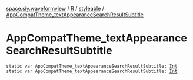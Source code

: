 [space.siy.waveformview](../../index.md) / [R](../index.md) / [styleable](index.md) / [AppCompatTheme_textAppearanceSearchResultSubtitle](./-app-compat-theme_text-appearance-search-result-subtitle.md)

# AppCompatTheme_textAppearanceSearchResultSubtitle

`static var AppCompatTheme_textAppearanceSearchResultSubtitle: `[`Int`](https://kotlinlang.org/api/latest/jvm/stdlib/kotlin/-int/index.html)
`static var AppCompatTheme_textAppearanceSearchResultSubtitle: `[`Int`](https://kotlinlang.org/api/latest/jvm/stdlib/kotlin/-int/index.html)
